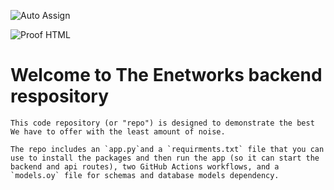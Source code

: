 ![Auto Assign](https://github.com/Aldorax-Py/demo-repository/actions/workflows/auto-assign.yml/badge.svg)

![Proof HTML](https://github.com/Aldorax-Py/demo-repository/actions/workflows/proof-html.yml/badge.svg)

# Welcome to The Enetworks backend respository
```
This code repository (or "repo") is designed to demonstrate the best We have to offer with the least amount of noise.

The repo includes an `app.py`and a `requirments.txt` file that you can use to install the packages and then run the app (so it can start the backend and api routes), two GitHub Actions workflows, and a `models.oy` file for schemas and database models dependency.
```